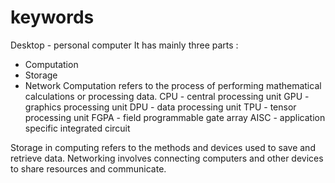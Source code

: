 # keywords
Desktop - personal computer 
It has mainly three parts :
  - Computation
  - Storage
  - Network
Computation refers to the process of performing mathematical calculations or processing data. 
      CPU - central processing unit
      GPU - graphics processing unit
      DPU - data processing unit
      TPU - tensor processing unit
      FGPA - field programmable gate array
      AISC  - application specific integrated circuit

Storage in computing refers to the methods and devices used to save and retrieve data.
Networking involves connecting computers and other devices to share resources and communicate. 
